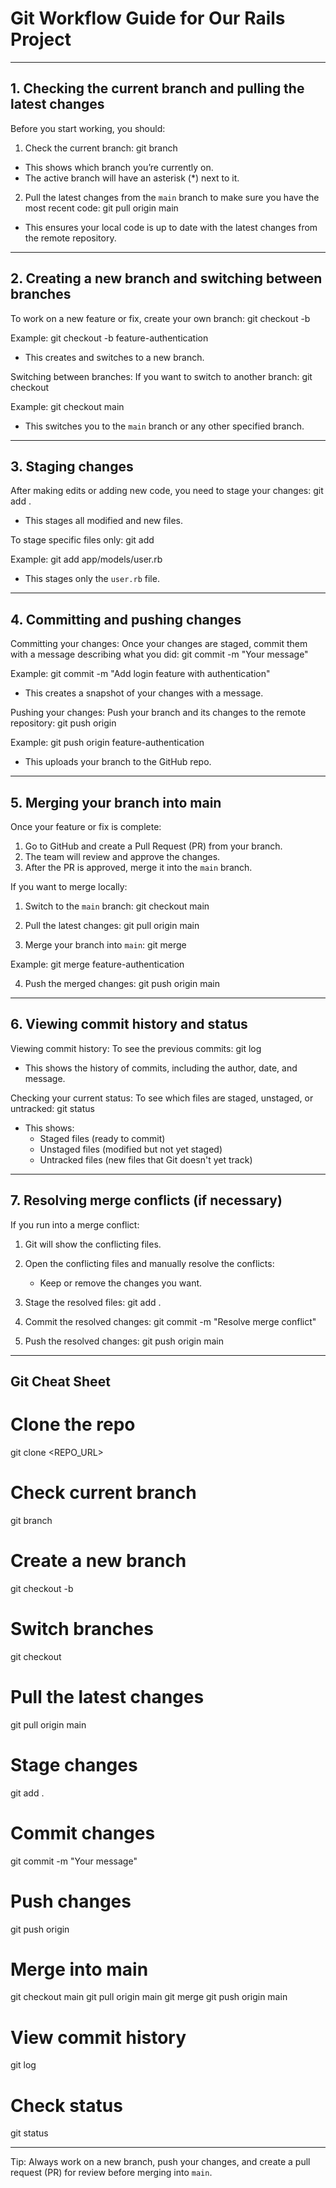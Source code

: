 # Git Workflow Guide for Our Rails Project

---

## 1. Checking the current branch and pulling the latest changes

Before you start working, you should:
1. Check the current branch:
git branch
- This shows which branch you’re currently on.
- The active branch will have an asterisk (*) next to it.

2. Pull the latest changes from the `main` branch to make sure you have the most recent code:
git pull origin main
- This ensures your local code is up to date with the latest changes from the remote repository.

---

## 2. Creating a new branch and switching between branches

To work on a new feature or fix, create your own branch:
git checkout -b <branch-name>

Example:
git checkout -b feature-authentication
- This creates and switches to a new branch.

Switching between branches:
If you want to switch to another branch:
git checkout <branch-name>

Example:
git checkout main
- This switches you to the `main` branch or any other specified branch.

---

## 3. Staging changes

After making edits or adding new code, you need to stage your changes:
git add .
- This stages all modified and new files.

To stage specific files only:
git add <file-name>

Example:
git add app/models/user.rb
- This stages only the `user.rb` file.

---

## 4. Committing and pushing changes

Committing your changes:
Once your changes are staged, commit them with a message describing what you did:
git commit -m "Your message"

Example:
git commit -m "Add login feature with authentication"
- This creates a snapshot of your changes with a message.

Pushing your changes:
Push your branch and its changes to the remote repository:
git push origin <branch-name>

Example:
git push origin feature-authentication
- This uploads your branch to the GitHub repo.

---

## 5. Merging your branch into main

Once your feature or fix is complete:
1. Go to GitHub and create a Pull Request (PR) from your branch.
2. The team will review and approve the changes.
3. After the PR is approved, merge it into the `main` branch.

If you want to merge locally:
1. Switch to the `main` branch:
git checkout main

2. Pull the latest changes:
git pull origin main

3. Merge your branch into `main`:
git merge <your-branch-name>

Example:
git merge feature-authentication

4. Push the merged changes:
git push origin main

---

## 6. Viewing commit history and status

Viewing commit history:
To see the previous commits:
git log
- This shows the history of commits, including the author, date, and message.

Checking your current status:
To see which files are staged, unstaged, or untracked:
git status
- This shows:
  - Staged files (ready to commit)
  - Unstaged files (modified but not yet staged)
  - Untracked files (new files that Git doesn't yet track)

---

## 7. Resolving merge conflicts (if necessary)

If you run into a merge conflict:
1. Git will show the conflicting files.
2. Open the conflicting files and manually resolve the conflicts:
   - Keep or remove the changes you want.
3. Stage the resolved files:
git add .

4. Commit the resolved changes:
git commit -m "Resolve merge conflict"

5. Push the resolved changes:
git push origin main

---

## Git Cheat Sheet
# Clone the repo
git clone <REPO_URL>

# Check current branch
git branch

# Create a new branch
git checkout -b <branch-name>

# Switch branches
git checkout <branch-name>

# Pull the latest changes
git pull origin main

# Stage changes
git add .

# Commit changes
git commit -m "Your message"

# Push changes
git push origin <branch-name>

# Merge into main
git checkout main
git pull origin main
git merge <branch-name>
git push origin main

# View commit history
git log

# Check status
git status

---

Tip: Always work on a new branch, push your changes, and create a pull request (PR) for review before merging into `main`.

